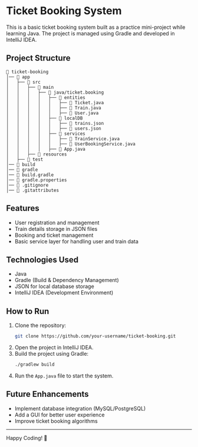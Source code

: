 # Ticket Booking System

This is a basic ticket booking system built as a practice mini-project while learning Java. The project is managed using Gradle and developed in IntelliJ IDEA.

## Project Structure
```
📂 ticket-booking
│── 📁 app
│   ├── 📁 src
│   │   ├── 📁 main
│   │   │   ├── 📁 java/ticket.booking
│   │   │   │   ├── 📁 entities
│   │   │   │   │   ├── 📝 Ticket.java
│   │   │   │   │   ├── 📝 Train.java
│   │   │   │   │   ├── 📝 User.java
│   │   │   │   ├── 📁 localDB
│   │   │   │   │   ├── 📝 trains.json
│   │   │   │   │   ├── 📝 users.json
│   │   │   │   ├── 📁 services
│   │   │   │   │   ├── 📝 TrainService.java
│   │   │   │   │   ├── 📝 UserBookingService.java
│   │   │   │   ├── 📝 App.java
│   │   ├── 📁 resources
│   ├── 📁 test
│── 📁 build
│── 📁 gradle
│── 📄 build.gradle
│── 📄 gradle.properties
│── 📄 .gitignore
│── 📄 .gitattributes
```

## Features
- User registration and management
- Train details storage in JSON files
- Booking and ticket management
- Basic service layer for handling user and train data

## Technologies Used
- Java
- Gradle (Build & Dependency Management)
- JSON for local database storage
- IntelliJ IDEA (Development Environment)

## How to Run
1. Clone the repository:
   ```sh
   git clone https://github.com/your-username/ticket-booking.git
   ```
2. Open the project in IntelliJ IDEA.
3. Build the project using Gradle:
   ```sh
   ./gradlew build
   ```
4. Run the `App.java` file to start the system.

## Future Enhancements
- Implement database integration (MySQL/PostgreSQL)
- Add a GUI for better user experience
- Improve ticket booking algorithms

---
Happy Coding! 🚀
